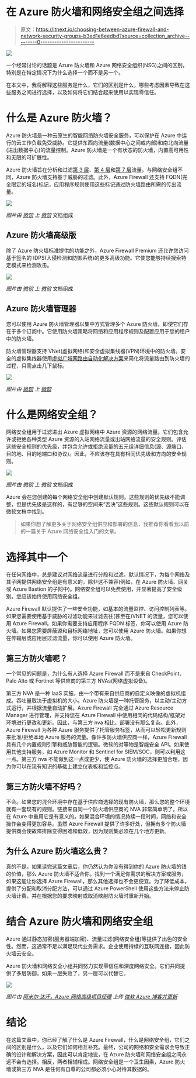 # 在 Azure 防火墙和网络安全组之间选择

> 原文：<https://itnext.io/choosing-between-azure-firewall-and-network-security-groups-b3ed1e6eedbd?source=collection_archive---------0----------------------->

![](img/3e3a5d9a3872a7c4a6ddc03b44d3c208.png)

一个经常讨论的话题是 Azure 防火墙和 Azure 网络安全组织(NSG)之间的区别，特别是在特定情况下为什么选择一个而不是另一个。

在本文中，我将解释这些服务是什么，它们的区别是什么，哪些考虑因素导致在这些服务之间进行选择，以及如何将它们结合起来使用以实现零信任。

# 什么是 Azure 防火墙？

Azure 防火墙是一种云原生的智能网络防火墙安全服务，可以保护在 Azure 中运行的云工作负载免受威胁。它提供东西向流量(数据中心之间或内部)和南北向流量(进出数据中心)的流量控制。Azure 防火墙是一个有状态的防火墙，内置高可用性和无限的可扩展性。

Azure 防火墙旨在分析和过滤[第 3 层](https://docs.microsoft.com/en-us/windows-hardware/drivers/network/windows-network-architecture-and-the-osi-model#network-layer)、[第 4 层](https://docs.microsoft.com/en-us/windows-hardware/drivers/network/windows-network-architecture-and-the-osi-model#transport-layer)和[第 7 层](https://en.wikipedia.org/wiki/OSI_model#Layer_7:_Application_layer)流量。与网络安全组不同，Azure 防火墙支持基于威胁的过滤。此外，Azure Firewall 还支持 FQDN(完全限定的域名)标记，应用程序规则使用这些标记通过防火墙路由所需的传出流量。

![](img/8db8255bd7462b071763e2884aa718cf.png)

*图片由* [*微软*](https://www.microsoft.com/en-us) *上* [*微软*](https://docs.microsoft.com/en-us/azure/firewall/overview#azure-firewall-standard) 文档组成

## Azure 防火墙高级版

除了 Azure 防火墙标准提供的功能之外，Azure Firewall Premium 还允许您访问基于签名的 IDPS(入侵检测和防御系统)的更多高级功能。它使您能够持续搜索特定模式来检测攻击。

![](img/775f6cf635c622a10c63279ba125f4ba.png)

*图片由* [*微软*](https://www.microsoft.com/en-us) *上* [*微软*](https://docs.microsoft.com/en-us/azure/firewall/overview#azure-firewall-premium) 文档组成

## Azure 防火墙管理器

您可以使用 Azure 防火墙管理器以集中方式管理多个 Azure 防火墙，即使它们存在于多个订阅中。它使用防火墙策略将网络和应用程序规则及配置应用于您的租户中的防火墙。

防火墙管理器支持 VNet(虚拟网络)和安全虚拟集线器(VPN)环境中的防火墙。安全的虚拟集线器使用[虚拟广域网路由自动化解决方案](https://docs.microsoft.com/en-us/azure/virtual-wan/about-virtual-hub-routing)来简化将流量路由到防火墙的过程，只需点击几下鼠标。

![](img/ffe7af5507f9269af3b6bf2b85253012.png)

*图片由* [*微软*](https://www.microsoft.com/en-us) *上* [*微软*](https://docs.microsoft.com/en-us/azure/firewall-manager/overview)

# 什么是网络安全组？

网络安全组用于过滤进出 Azure 虚拟网络中 Azure 资源的网络流量。它们包含允许或拒绝各种类型 Azure 资源的入站网络流量或出站网络流量的安全规则。评估这些安全规则的优先级，并包含允许或拒绝流量的五元组详细信息(源、源端口、目的地、目的地端口和协议)。因此，不应该存在具有相同优先级和方向的安全规则。

![](img/2104f33ce799265b4150fd050bf2081e.png)

*图片由* [*微软*](https://www.microsoft.com/en-us) *上* [*微软*](https://docs.microsoft.com/en-us/azure/virtual-network/network-security-group-how-it-works) 文档组成

Azure 会在您创建的每个网络安全组中创建默认规则。这些规则的优先级不能调整，但是优先级是这样的，有足够的空间来“否决”这些规则。这些默认规则可以在微软文档中找到。

> 如果你想了解更多关于网络安全组供应和部署的信息，我推荐你看看我以前的一篇关于 Azure 网络安全组入门的文章。

# 选择其中一个

在任何网络中，总是建议对网络流量进行分段和过滤。默认情况下，为每个网络及其子网提供网络安全组是有意义的，除非这不兼容(例如，在 Azure 防火墙、网关或 Azure Bastion 的子网中)。网络安全组可以免费使用，并显著提高了安全级别。您应该始终使用网络安全组。

Azure Firewall 默认提供了一些安全功能，如基本的流量监控、访问控制列表等。如果您需要使用基于威胁的过滤功能来过滤去往(甚至在)VNET 的流量，您可以使用 Azure Firewall。如果你需要支持应用程序 FQDN 标签，你可以使用 Azure 防火墙。如果您需要屏蔽源和目标网络地址，您可以使用 Azure 防火墙。如果你想在传输层或应用层过滤流量，你可以使用 Azure 防火墙。

## 第三方防火墙呢？

一个常见的问题是，为什么有人选择 Azure Firewall 而不是来自 CheckPoint、Palo Alto 或 Fortinet 等供应商的第三方 NVAs(网络虚拟设备)。

第三方 NVA 是一种 IaaS 实施，由一个带有来自供应商的自定义映像的虚拟机组成。吞吐量取决于虚拟机的大小。Azure 防火墙是一种托管服务，以主动/主动方式运行，并根据流量自动扩展。Azure Firewall 完全通过 Azure Resource Manager 进行管理，并支持您在 Azure Firewall 中使用相同的代码结构/框架对环境进行更改和更新。因此，与第三方 nva 相比，部署没有那么复杂。此外，Azure Firewall 为各种 Azure 服务提供了托管服务标签，从而可以轻松更新规则来批准/拒绝本地 Azure 服务的流量。像许多防火墙供应商一样，Azure Firewall 具有几个内置规则引擎和威胁智能的逻辑。微软的对等物是智能安全 API。如果使用其他支持服务，如 Azure Monitor 和 Sentinel for SIEM/SOC，则可以利用这一点。第三方 nva 不能做到这一点或更少，使 Azure 防火墙的选择更加合理，因为你可以在现有知识的基础上建立仪表板和监控点。

## 第三方防火墙不好吗？

不会。如果您的混合环境中存在基于供应商选择的现有防火墙，那么您的整个环境就有一套现有的规则。链接来自同一个防火墙供应商的 NVA 非常简单明了，所以在 Azure 中重用它是有意义的。如果混合环境的情况持续一段时间，网络和安全操作会变得更加容易。虽然 Azure Firewall 提供了许多好处，但拥有多个防火墙提供商会使故障排除变得困难和低效，因为规则集必须在几个地方更新。

## 为什么 Azure 防火墙这么贵？

真的不是。如果读完这篇文章后，你仍然认为你没有得到你的 Azure 防火墙的钱的价值，那么 Azure 防火墙不适合你。找到一个满足你需求的解决方案或服务，如果这能让你选择 Azure Firewall，那么其他选择也不会更便宜。为了降低成本，提供了分配和取消分配方法，可以通过 Azure PowerShell 使用这些方法来停止防火墙计费，并在根据您的要求映射或取消映射防火墙时重新开始。

# 结合 Azure 防火墙和网络安全组

Azure 通过静态加密(服务器端加密)、流量过滤(网络安全组)等提供了出色的安全性。然而，这通常不足以满足现代业务需求。企业使用持续的互联网连接，因此防火墙云安全。

Azure 防火墙和网络安全小组共同努力实现零信任和深度网络安全。它们共同提供了多层防御。如果一层失败了，另一层可以代替它。

![](img/504ce9bfccdd80e2cd71eb44c080cd6e.png)

*图片由* [*阿米尔·达汗，Azure 网络高级项目经理*](https://azure.microsoft.com/en-us/blog/author/amirdahan/) *上传* [*微软 Azure 博客并更新*](https://azure.microsoft.com/en-us/blog/enabling-zero-trust-with-azure-network-security-services/)

# 结论

在这篇文章中，你已经了解了什么是 Azure Firewall，什么是网络安全组，它们之间的区别是什么，以及它们如何相互补充。最终，公司的网络和安全需求会导致正确的设计和解决方案，因此可以肯定地说，在 Azure 防火墙和网络安全组之间永远不会有选择。相反，两者相辅相成。网络安全组是一个卫生因素，Azure 防火墙或第三方 NVA 是任何有自尊的公司都必须小心对待其数据的。